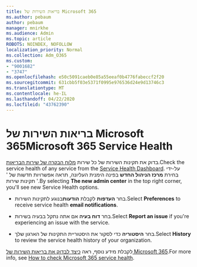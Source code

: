 ```yaml
---
title: בריאות השירות של Microsoft 365
ms.author: pebaum
author: pebaum
manager: mnirkhe
ms.audience: Admin
ms.topic: article
ROBOTS: NOINDEX, NOFOLLOW
localization_priority: Normal
ms.collection: Adm_O365
ms.custom:
- "9001682"
- "3747"
ms.openlocfilehash: e50c5091caeb0e85a55eeaf0b4776fabeccf2f20
ms.sourcegitcommit: 631cbb5f03e5371f0995e976536d24e9d13746c3
ms.translationtype: MT
ms.contentlocale: he-IL
ms.lasthandoff: 04/22/2020
ms.locfileid: "43762390"
---
```

# <a name="microsoft-365-service-health"></a><span data-ttu-id="24d1d-102">בריאות השירות של Microsoft 365</span><span class="sxs-lookup"><span data-stu-id="24d1d-102">Microsoft 365 Service Health</span></span>


<span data-ttu-id="24d1d-103">בדוק את תקינות השירות של כל שירות [מלוח הבקרה של שירות הבריאות](https://admin.microsoft.com/Adminportal/Home?source=applauncher#/servicehealth).</span><span class="sxs-lookup"><span data-stu-id="24d1d-103">Check the service health of any service from the [Service Health Dashboard](https://admin.microsoft.com/Adminportal/Home?source=applauncher#/servicehealth).</span></span> <span data-ttu-id="24d1d-104">על-ידי בחירת **מרכז הניהול החדש** בפינה הימנית העליונה, תראה אפשרויות חדשות של ' תקינות שירות '.</span><span class="sxs-lookup"><span data-stu-id="24d1d-104">By selecting **The new admin center** in the top right corner, you'll see new Service Health options.</span></span>

- <span data-ttu-id="24d1d-105">בחר **העדפות** לקבלת **הודעות**בנוגע לתקינות השירות.</span><span class="sxs-lookup"><span data-stu-id="24d1d-105">Select **Preferences** to receive service health **email notifications**.</span></span>

- <span data-ttu-id="24d1d-106">בחר **דוח בעיה** אם אתה נתקל בבעיה בשירות.</span><span class="sxs-lookup"><span data-stu-id="24d1d-106">Select **Report an issue** if you're experiencing an issue with the service.</span></span>

- <span data-ttu-id="24d1d-107">בחר **היסטוריה** כדי לסקור את היסטוריית התקינות של הארגון שלך.</span><span class="sxs-lookup"><span data-stu-id="24d1d-107">Select **History** to review the service health history of your organization.</span></span> 

<span data-ttu-id="24d1d-108">לקבלת מידע נוסף, ראה [כיצד לבדוק את בריאות השירות של Microsoft 365](https://docs.microsoft.com/office365/enterprise/view-service-health).</span><span class="sxs-lookup"><span data-stu-id="24d1d-108">For more info, see [How to check Microsoft 365 service health](https://docs.microsoft.com/office365/enterprise/view-service-health).</span></span> 